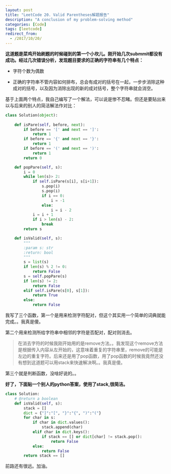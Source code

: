 ```yaml
---
layout: post
title: "LeetCode 20. Valid Parentheses解题报告"
description: "A conclusion of my problem-solving method"
categories: [Code]
tags: [leetcode]
redirect_from:
  - /2017/10/20/
---
```



**这道题是菜鸡开始刷题的时候碰到的第一个小坎儿。刚开始几次submmit都没有成功。经过几次错误分析，发现题目要求的正确的字符串有几个特点：**
- 字符个数为偶数

- 正确的字符串不管内容如何排布，总会有成对的括号在一起，一步步消除这种成对的括号，以及因为消除出现的新的成对括号，整个字符串就会消空。

基于上面两个特点，我自己编写了一个解法，可以说是惨不忍睹。但还是要贴出来以与后来的别人的简洁解法作对比：

```python
class Solution(object):
    
    def isPare(self, before, next):
        if before == '[' and next == ']':
            return 1
        if before == '{' and next == '}':
            return 1
        if before == '(' and next == ')':
            return 1
        return 0

    def popPare(self, s):
        i = 0
        while len(s)> 2:
            if self.isPare(s[i], s[i+1]):
                s.pop(i)
                s.pop(i)
                if i == 0:
                    i = -1
                else:
                    i = i - 2
            i = i + 1
            if i > len(s) - 2:
                break
        return s

    def isValid(self, s):
        """
        :param s: str
        :return: bool
        """
        s = list(s)
        if len(s) % 2 != 0:
            return False
        s = self.popPare(s)
        if len(s) != 2:
            return False
        elif self.isPare(s[0], s[1]):
            return True
        else:
            return False
```

我写了三个函数，第一个是用来检测字符配对，但这个其实用一个简单的词典就能完成。。我真是傻。

第二个用来检测所给字符串中相邻的字符是否配对，配对则消去。

> 在消去字符的时候我刚开始用的是remove方法。。我发现这个remove方法是根据传入内容从左开始的，这意味着重复的字符串里，remove的可能是左边的重复字符。后来还是用了pop函数，用了pop函数的时候我竟然还没有想到这道题可以用stack来快速解决啊。。我真是傻。

第三个就是判断函数，没啥好说的。。

**好了，下面贴一个别人的python答案，使用了stack,很简洁。**

```python
class Solution:
    # @return a boolean
    def isValid(self, s):
        stack = []
        dict = {"]":"[", "}":"{", ")":"("}
        for char in s:
            if char in dict.values():
                stack.append(char)
            elif char in dict.keys():
                if stack == [] or dict[char] != stack.pop():
                    return False
            else:
                return False
        return stack == []
```

前路还有很远。加油。
